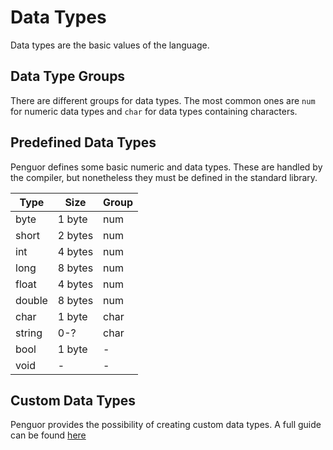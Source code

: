 # Data Types

Data types are the basic values of the language.

## Data Type Groups

There are different groups for data types. The most common ones are `num` for numeric data types and `char` for data types containing characters.

## Predefined Data Types

Penguor defines some basic numeric and data types. These are handled by the compiler, but nonetheless they must be defined in the standard library.

| Type   | Size    | Group |
| ------ | ------- | ----- |
| byte   | 1 byte  | num   |
| short  | 2 bytes | num   |
| int    | 4 bytes | num   |
| long   | 8 bytes | num   |
| float  | 4 bytes | num   |
| double | 8 bytes | num   |
| char   | 1 byte  | char  |
| string | 0-?     | char  |
| bool   | 1 byte  | -     |
| void   | -       | -     |

## Custom Data Types

Penguor provides the possibility of creating custom data types. A full guide can be found [here](./Custom_Data_Types.md)
